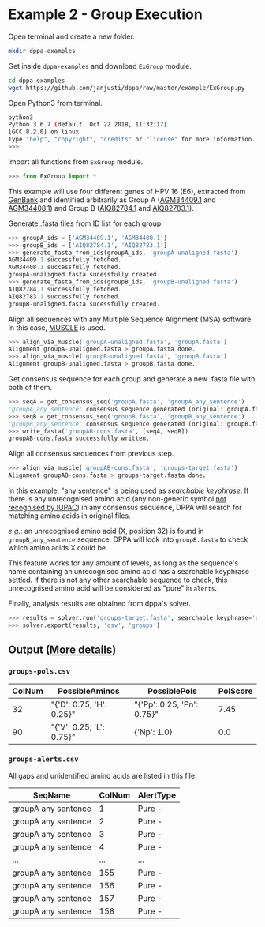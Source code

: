 # Example 2 - Group Execution

Open terminal and create a new folder.

```bash
mkdir dppa-examples
```

Get inside `dppa-examples` and download `ExGroup` module.

```bash
cd dppa-examples
wget https://github.com/janjusti/dppa/raw/master/example/ExGroup.py
```

Open Python3 from terminal.

```bash
python3
Python 3.6.7 (default, Oct 22 2018, 11:32:17) 
[GCC 8.2.0] on linux
Type "help", "copyright", "credits" or "license" for more information.
>>> 
```

Import all functions from `ExGroup` module.

```python
>>> from ExGroup import *
```

This example will use four different genes of HPV 16 (E6), extracted from [GenBank](https://www.ncbi.nlm.nih.gov/genbank/) and identified arbitrarily as Group A ([AGM34409.1](https://www.ncbi.nlm.nih.gov/protein/AGM34409.1) and [AGM34408.1](https://www.ncbi.nlm.nih.gov/protein/AGM34408.1)) and Group B ([AIQ82784.1](https://www.ncbi.nlm.nih.gov/protein/AIQ82784.1) and [AIQ82783.1](https://www.ncbi.nlm.nih.gov/protein/AIQ82783.1)).

Generate .fasta files from ID list for each group.

```python
>>> groupA_ids = ['AGM34409.1', 'AGM34408.1']
>>> groupB_ids = ['AIQ82784.1', 'AIQ82783.1']
>>> generate_fasta_from_ids(groupA_ids, 'groupA-unaligned.fasta')
AGM34409.1 successfully fetched.
AGM34408.1 successfully fetched.
groupA-unaligned.fasta sucessfully created.
>>> generate_fasta_from_ids(groupB_ids, 'groupB-unaligned.fasta')
AIQ82784.1 successfully fetched.
AIQ82783.1 successfully fetched.
groupB-unaligned.fasta sucessfully created.
```

Align all sequences with any Multiple Sequence Alignment (MSA) software. In this case, [MUSCLE](https://www.drive5.com/muscle/) is used.

```python
>>> align_via_muscle('groupA-unaligned.fasta', 'groupA.fasta')
Alignment groupA-unaligned.fasta > groupA.fasta done.
>>> align_via_muscle('groupB-unaligned.fasta', 'groupB.fasta')
Alignment groupB-unaligned.fasta > groupB.fasta done.
```

Get consensus sequence for each group and generate a new .fasta file with both of them.

```python
>>> seqA = get_consensus_seq('groupA.fasta', 'groupA_any_sentence')
'groupA_any_sentence' consensus sequence generated (original: groupA.fasta)
>>> seqB = get_consensus_seq('groupB.fasta', 'groupB_any_sentence')
'groupB_any_sentence' consensus sequence generated (original: groupB.fasta)
>>> write_fasta('groupAB-cons.fasta', [seqA, seqB])
groupAB-cons.fasta successfully written.
```

Align all consensus sequences from previous step.

```python
>>> align_via_muscle('groupAB-cons.fasta', 'groups-target.fasta')
Alignment groupAB-cons.fasta > groups-target.fasta done.
```

In this example, "any sentence" is being used as *searchable keyphrase*. If there is any unrecognised amino acid (any non-generic symbol [not recognised by IUPAC](https://www.bioinformatics.org/sms2/iupac.html)) in any consensus sequence, DPPA will search for matching amino acids in original files. 

*e.g.*: an unrecognised amino acid (X, position 32) is found in `groupB_any_sentence` sequence. DPPA will look into `groupB.fasta` to check which amino acids X could be.

This feature works for any amount of levels, as long as the sequence's name containing an unrecognised amino acid has a searchable keyphrase settled. If there is not any other searchable sequence to check, this unrecognised amino acid will be considered as "pure" in `alerts`.

Finally, analysis results are obtained from dppa's solver.

```python
>>> results = solver.run('groups-target.fasta', searchable_keyphrase='any sentence')
>>> solver.export(results, 'csv', 'groups')
```

## Output ([More details](../docs/report-exp.md))

### `groups-pols.csv`

| ColNum | PossibleAminos               | PossiblePols                   | PolScore |
|--------|------------------------------|--------------------------------|----------|
| 32     | "\{'D': 0\.75, 'H': 0\.25\}" | "\{'Pp': 0\.25, 'Pn': 0\.75\}" | 7\.45    |
| 90     | "\{'V': 0\.25, 'L': 0\.75\}" | \{'Np': 1\.0\}                 | 0\.0     |

### `groups-alerts.csv`

All gaps and unidentified amino acids are listed in this file.

| SeqName             | ColNum | AlertType |
|---------------------|--------|-----------|
| groupA any sentence | 1      | Pure \-   |
| groupA any sentence | 2      | Pure \-   |
| groupA any sentence | 3      | Pure \-   |
| groupA any sentence | 4      | Pure \-   |
| \.\.\.              | \.\.\. | \.\.\.    |
| groupA any sentence | 155    | Pure \-   |
| groupA any sentence | 156    | Pure \-   |
| groupA any sentence | 157    | Pure \-   |
| groupA any sentence | 158    | Pure \-   |